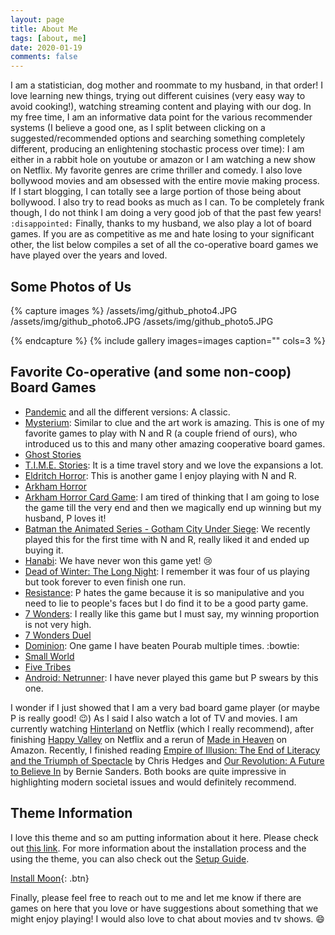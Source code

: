```yaml
---
layout: page
title: About Me
tags: [about, me]
date: 2020-01-19
comments: false
---
```


I am a statistician, dog mother and roommate to my husband, in that order! I love learning new things, trying out different cuisines (very easy way to avoid cooking!), watching streaming content and playing with our dog. In my free time, I am an informative data point for the various recommender systems (I believe a good one, as I split between clicking on a suggested/recommended options and searching something completely different, producing an enlightening stochastic process over time): I am either in a rabbit hole on youtube or amazon or I am watching a new show on Netflix. My favorite genres are crime thriller and comedy. I also love bollywood movies and am obsessed with the entire movie making process. If I start blogging, I can totally see a large portion of those being about bollywood. I also try to read books as much as I can. To be completely frank though, I do not think I am doing a very good job of that the past few years! `:disappointed:` Finally, thanks to my husband, we also play a lot of board games. If you are as competitive as me and hate losing to your significant other, the list below compiles a set of all the co-operative board games we have played over the years and loved.

## Some Photos of Us

{% capture images %}
    /assets/img/github_photo4.JPG
    /assets/img/github_photo6.JPG
    /assets/img/github_photo5.JPG
    
{% endcapture %}
{% include gallery images=images caption="" cols=3 %}

## Favorite Co-operative (and some non-coop) Board Games
* [Pandemic](https://boardgamegeek.com/boardgame/30549/pandemic) and all the different versions: A classic.
* [Mysterium](https://boardgamegeek.com/boardgame/181304/mysterium): Similar to clue and the art work is amazing. This is one of my favorite games to play with N and R (a couple friend of ours), who introduced us to this and many other amazing cooperative board games.
* [Ghost Stories](https://boardgamegeek.com/boardgame/37046/ghost-stories)
* [T.I.M.E. Stories](https://boardgamegeek.com/boardgame/146508/time-stories): It is a time travel story and we love the expansions a lot.
* [Eldritch Horror](https://boardgamegeek.com/boardgame/146021/eldritch-horror): This is another game I enjoy playing with N and R. 
* [Arkham Horror](https://boardgamegeek.com/boardgame/15987/arkham-horror)
* [Arkham Horror Card Game](https://boardgamegeek.com/boardgame/205637/arkham-horror-card-game): I am tired of thinking that I am going to lose the game till the very end and then we magically end up winning but my husband, P loves it!
* [Batman the Animated Series - Gotham City Under Siege](https://boardgamegeek.com/boardgame/252693/batman-animated-series-gotham-city-under-siege): We recently played this for the first time with N and R, really liked it and ended up buying it. 
* [Hanabi](https://boardgamegeek.com/boardgame/98778/hanabi): We have never won this game yet! :cry:
* [Dead of Winter: The Long Night](https://boardgamegeek.com/boardgame/193037/dead-winter-long-night): I remember it was four of us playing but took forever to even finish one run.
* [Resistance](https://boardgamegeek.com/boardgame/41114/resistance): P hates the game because it is so manipulative and you need to lie to people's faces but I do find it to be a good party game.
* [7 Wonders](https://boardgamegeek.com/boardgame/68448/7-wonders): I really like this game but I must say, my winning proportion is not very high. 
* [7 Wonders Duel](https://boardgamegeek.com/boardgame/173346/7-wonders-duel)
* [Dominion](https://boardgamegeek.com/boardgame/36218/dominion): One game I have beaten Pourab multiple times. :bowtie:
* [Small World](https://boardgamegeek.com/boardgame/40692/small-world)
* [Five Tribes](https://boardgamegeek.com/boardgame/157354/five-tribes)
* [Android: Netrunner](https://boardgamegeek.com/boardgame/124742/android-netrunner): I have never played this game but P swears by this one.

I wonder if I just showed that I am a very bad board game player (or maybe P is really good! :wink:) As I said I also watch a lot of TV and movies. I am currently watching [Hinterland](https://www.imdb.com/title/tt2575968/) on Netflix (which I really recommend), after finishing [Happy Valley](https://www.imdb.com/title/tt3428912/?ref_=nv_sr_srsg_0) on Netflix and a rerun of [Made in Heaven](https://www.imdb.com/title/tt6494622/?ref_=nv_sr_srsg_0) on Amazon. 
Recently, I finished reading [Empire of Illusion: The End of Literacy and the Triumph of Spectacle](https://www.amazon.com/Empire-Illusion-Literacy-Triumph-Spectacle/dp/1568586132/ref=asc_df_1568586132/?tag=hyprod-20&linkCode=df0&hvadid=312446862670&hvpos=1o3&hvnetw=g&hvrand=5909840485477128066&hvpone=&hvptwo=&hvqmt=&hvdev=c&hvdvcmdl=&hvlocint=&hvlocphy=9051678&hvtargid=aud-802037562948:pla-489622427916&psc=1) by Chris Hedges and [Our Revolution: A Future to Believe In](https://www.amazon.com/Our-Revolution-Believe-Bernie-Sanders/dp/1427285330/ref=asc_df_1427285330/?tag=hyprod-20&linkCode=df0&hvadid=312400961658&hvpos=1o1&hvnetw=g&hvrand=17575441291194841534&hvpone=&hvptwo=&hvqmt=&hvdev=c&hvdvcmdl=&hvlocint=&hvlocphy=9051678&hvtargid=pla-570030255825&psc=1) by Bernie Sanders. Both books are quite impressive in highlighting modern societal issues and would definitely recommend.

## Theme Information

I love this theme and so am putting information about it here. Please check out [this link](https://taylantatli.github.io/Moon/). For more information about the installation process and the using the theme, you can also check out the [Setup Guide](http://taylantatli.me/Moon/moon-theme/).
      
[Install Moon](https://github.com/TaylanTatli/Moon){: .btn}

Finally, please feel free to reach out to me and let me know if there are games on here that you love or have suggestions about something that we might enjoy playing! I would also love to chat about movies and tv shows. :smile:
